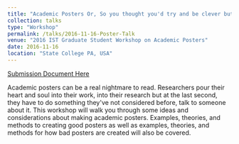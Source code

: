 ```yaml
---
title: "Academic Posters Or, So you thought you'd try and be clever but ended up using every word in your paper to make a very tiny maze on a very bvig piece of paper and now all you can do is stand there awkwardly while people take a look and scramble away or try to solve the maze instead of figuring out what your paper is about"
collection: talks
type: "Workshop"
permalink: /talks/2016-11-16-Poster-Talk
venue: "2016 IST Graduate Student Workshop on Academic Posters"
date: 2016-11-16
location: "State College PA, USA"
---
```


[Submission Document Here](https://docs.google.com/presentation/d/17N5jxwaI66clZumZLhusdEgx5JO7XV4WvCNQxZ5iFAA/edit?usp=sharing)

Academic posters can be a real nightmare to read. Researchers pour their heart and soul into their work, into their research but at the last second, they have to do something they've not considered before, talk to someone about it. This workshop will walk you through some ideas and considerations about making academic posters. Examples, theories, and methods to creating good posters as well as examples, theories, and methods for how bad posters are created will also be covered. 

